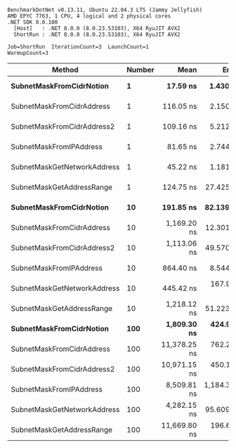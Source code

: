 ```

BenchmarkDotNet v0.13.11, Ubuntu 22.04.3 LTS (Jammy Jellyfish)
AMD EPYC 7763, 1 CPU, 4 logical and 2 physical cores
.NET SDK 8.0.100
  [Host]   : .NET 8.0.0 (8.0.23.53103), X64 RyuJIT AVX2
  ShortRun : .NET 8.0.0 (8.0.23.53103), X64 RyuJIT AVX2

Job=ShortRun  IterationCount=3  LaunchCount=1  
WarmupCount=3  

```
| Method                      | Number | Mean         | Error        | StdDev    | Min          | Max          | Gen0   | Allocated |
|---------------------------- |------- |-------------:|-------------:|----------:|-------------:|-------------:|-------:|----------:|
| **SubnetMaskFromCidrNotion**    | **1**      |     **17.59 ns** |     **1.430 ns** |  **0.078 ns** |     **17.50 ns** |     **17.65 ns** | **0.0007** |      **56 B** |
| SubnetMaskFromCidrAddress   | 1      |    116.05 ns |     2.150 ns |  0.118 ns |    115.98 ns |    116.19 ns | 0.0013 |     112 B |
| SubnetMaskFromCidrAddress2  | 1      |    109.16 ns |     5.212 ns |  0.286 ns |    108.90 ns |    109.47 ns | 0.0013 |     112 B |
| SubnetMaskFromIPAddress     | 1      |     81.65 ns |     2.744 ns |  0.150 ns |     81.55 ns |     81.83 ns | 0.0006 |      56 B |
| SubnetMaskGetNetworkAddress | 1      |     45.22 ns |     1.181 ns |  0.065 ns |     45.16 ns |     45.29 ns | 0.0007 |      56 B |
| SubnetMaskGetAddressRange   | 1      |    124.75 ns |    27.425 ns |  1.503 ns |    123.02 ns |    125.64 ns | 0.0019 |     168 B |
| **SubnetMaskFromCidrNotion**    | **10**     |    **191.85 ns** |    **82.139 ns** |  **4.502 ns** |    **186.66 ns** |    **194.70 ns** | **0.0067** |     **560 B** |
| SubnetMaskFromCidrAddress   | 10     |  1,169.20 ns |    12.301 ns |  0.674 ns |  1,168.71 ns |  1,169.97 ns | 0.0134 |    1120 B |
| SubnetMaskFromCidrAddress2  | 10     |  1,113.06 ns |    49.570 ns |  2.717 ns |  1,110.50 ns |  1,115.91 ns | 0.0134 |    1120 B |
| SubnetMaskFromIPAddress     | 10     |    864.40 ns |     8.544 ns |  0.468 ns |    864.03 ns |    864.93 ns | 0.0067 |     560 B |
| SubnetMaskGetNetworkAddress | 10     |    445.42 ns |   167.957 ns |  9.206 ns |    434.81 ns |    451.36 ns | 0.0067 |     560 B |
| SubnetMaskGetAddressRange   | 10     |  1,218.12 ns |    51.223 ns |  2.808 ns |  1,215.62 ns |  1,221.16 ns | 0.0191 |    1680 B |
| **SubnetMaskFromCidrNotion**    | **100**    |  **1,809.30 ns** |   **424.921 ns** | **23.291 ns** |  **1,790.60 ns** |  **1,835.39 ns** | **0.0668** |    **5600 B** |
| SubnetMaskFromCidrAddress   | 100    | 11,378.25 ns |   762.292 ns | 41.784 ns | 11,338.42 ns | 11,421.75 ns | 0.1221 |   11200 B |
| SubnetMaskFromCidrAddress2  | 100    | 10,971.15 ns |   450.105 ns | 24.672 ns | 10,953.11 ns | 10,999.27 ns | 0.1221 |   11200 B |
| SubnetMaskFromIPAddress     | 100    |  8,509.81 ns | 1,184.325 ns | 64.917 ns |  8,468.21 ns |  8,584.62 ns | 0.0610 |    5600 B |
| SubnetMaskGetNetworkAddress | 100    |  4,282.15 ns |    95.609 ns |  5.241 ns |  4,276.80 ns |  4,287.27 ns | 0.0610 |    5600 B |
| SubnetMaskGetAddressRange   | 100    | 11,669.80 ns |   196.652 ns | 10.779 ns | 11,657.66 ns | 11,678.25 ns | 0.1984 |   16800 B |
